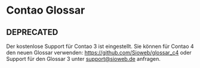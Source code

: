 # Contao Glossar

## DEPRECATED

Der kostenlose Support für Contao 3 ist eingestellt. Sie können für Contao 4 den neuen Glossar verwenden: https://github.com/Sioweb/glossar_c4 oder Support für den Glossar 3 unter support@sioweb.de anfragen.
